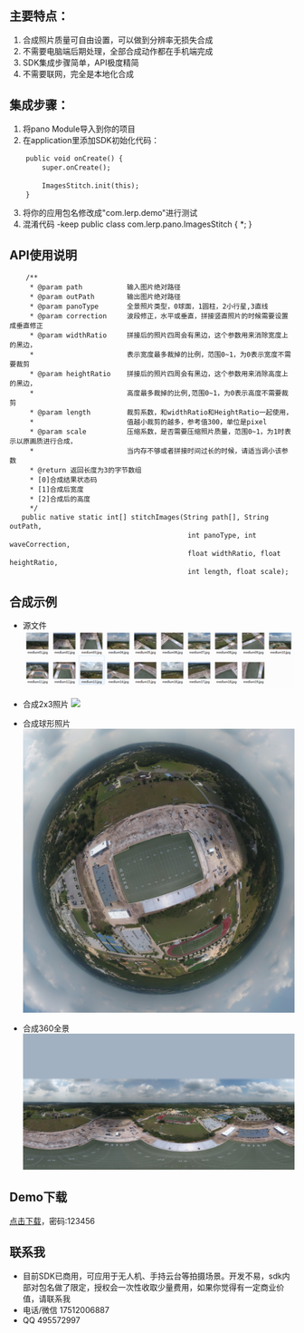 ## 主要特点：
1. 合成照片质量可自由设置，可以做到分辨率无损失合成
2. 不需要电脑端后期处理，全部合成动作都在手机端完成
3. SDK集成步骤简单，API极度精简
4. 不需要联网，完全是本地化合成

## 集成步骤：
1. 将pano Module导入到你的项目
2. 在application里添加SDK初始化代码：
```
    public void onCreate() {
        super.onCreate();
        
        ImagesStitch.init(this);
    }
```
3. 将你的应用包名修改成"com.lerp.demo"进行测试
4. 混淆代码 -keep public class com.lerp.pano.ImagesStitch { *; }

## API使用说明
```
    /**
     * @param path           输入图片绝对路径
     * @param outPath        输出图片绝对路径
     * @param panoType       全景照片类型，0球面，1圆柱，2小行星,3直线
     * @param correction     波段修正，水平或垂直，拼接竖直照片的时候需要设置成垂直修正
     * @param widthRatio     拼接后的照片四周会有黑边，这个参数用来消除宽度上的黑边，
     *                       表示宽度最多裁掉的比例，范围0~1，为0表示宽度不需要裁剪
     * @param heightRatio    拼接后的照片四周会有黑边，这个参数用来消除高度上的黑边，
     *                       高度最多裁掉的比例,范围0~1，为0表示高度不需要裁剪
     * @param length         裁剪系数，和widthRatio和HeightRatio一起使用，
     *                       值越小裁剪的越多，参考值300，单位是pixel
     * @param scale          压缩系数，是否需要压缩照片质量，范围0~1，为1时表示以原画质进行合成，
     *                       当内存不够或者拼接时间过长的时候，请适当调小该参数
     * @return 返回长度为3的字节数组
     * [0]合成结果状态码
     * [1]合成后宽度
     * [2]合成后的高度
     */
   public native static int[] stitchImages(String path[], String outPath,
                                            int panoType, int waveCorrection,
                                            float widthRatio, float heightRatio,
                                            int length, float scale);
```

## 合成示例
- 源文件
![](/result/images.jpg)

- 合成2x3照片
![](/result/2x3.jpg)

- 合成球形照片
![](/result/stereo.jpg)

- 合成360全景
![](/result/panorama.jpg)

## Demo下载
[点击下载](https://www.pgyer.com/BQr0)，密码:123456

## 联系我
- 目前SDK已商用，可应用于无人机、手持云台等拍摄场景。开发不易，sdk内部对包名做了限定，授权会一次性收取少量费用，如果你觉得有一定商业价值，请联系我
- 电话/微信 17512006887
- QQ 495572997
